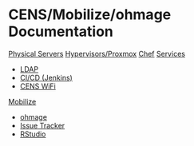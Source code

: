 # CENS/Mobilize/ohmage Documentation

[Physical Servers](physical.md)
[Hypervisors/Proxmox](hypervisors.md)
[Chef](chef.md)
[Services]()

  * [LDAP](ldap.md)
  * [CI/CD (Jenkins)](ci.md)
  * [CENS WiFi](wifi.md)

[Mobilize]()

  * [ohmage](mz-ohmage.md)
  * [Issue Tracker](mz-issue-tracker.md)
  * [RStudio](mz-rstudio.md)
